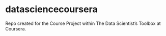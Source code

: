 # datasciencecoursera
Repo created for the Course Project within The Data Scientist’s Toolbox at Coursera.
